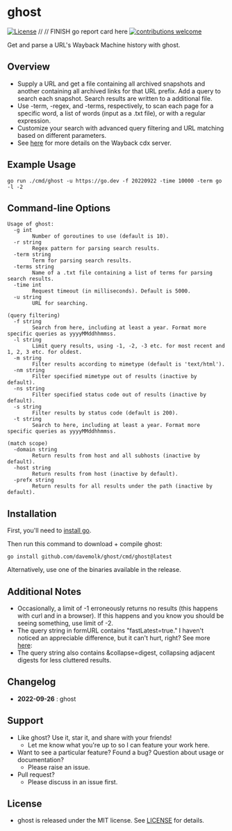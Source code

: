 # ghost
[![License](https://img.shields.io/badge/License-MIT-blue.svg)](http://opensource.org/licenses/MIT)
// // FINISH go report card here
[![contributions welcome](https://img.shields.io/badge/contributions-welcome-brightgreen.svg?style=flat)](https://github.com/davemolk/ghost/issues)

Get and parse a URL's Wayback Machine history with ghost.

## Overview
* Supply a URL and get a file containing all archived snapshots and another containing all archived links for that URL prefix. Add a query to search each snapshot. Search results are written to a additional file.
* Use -term, -regex, and -terms, respectively, to scan each page for a specific word, a list of words (input as a .txt file), or with a regular expression.
* Customize your search with advanced query filtering and URL matching based on different parameters.
* See [here](https://github.com/internetarchive/wayback/tree/master/wayback-cdx-server) for more details on the Wayback cdx server.

## Example Usage
```
go run ./cmd/ghost -u https://go.dev -f 20220922 -time 10000 -term go -l -2
```

## Command-line Options
```
Usage of ghost:
  -g int
    	Number of goroutines to use (default is 10).
  -r string
    	Regex pattern for parsing search results.
  -term string
    	Term for parsing search results.
  -terms string
    	Name of a .txt file containing a list of terms for parsing search results.
  -time int
    	Request timeout (in milliseconds). Default is 5000.
  -u string
    	URL for searching.

(query filtering)
  -f string
    	Search from here, including at least a year. Format more specific queries as yyyyMMddhhmmss.
  -l string
    	Limit query results, using -1, -2, -3 etc. for most recent and 1, 2, 3 etc. for oldest.
  -m string
        Filter results according to mimetype (default is 'text/html').
  -nm string
        Filter specified mimetype out of results (inactive by default).
  -ns string
        Filter specified status code out of results (inactive by default).
  -s string
        Filter results by status code (default is 200).
  -t string
    	Search to here, including at least a year. Format more specific queries as yyyyMMddhhmmss.

(match scope)
  -domain string
        Return results from host and all subhosts (inactive by default).
  -host string
        Return results from host (inactive by default).
  -prefx string
        Return results for all results under the path (inactive by default).

```

## Installation
First, you'll need to [install go](https://golang.org/doc/install).

Then run this command to download + compile ghost:
```
go install github.com/davemolk/ghost/cmd/ghost@latest
```
Alternatively, use one of the binaries available in the release.

## Additional Notes
* Occasionally, a limit of -1 erroneously returns no results (this happens with curl and in a browser). If this happens and you know you should be seeing something, use limit of -2.
* The query string in formURL contains "fastLatest=true." I haven't noticed an appreciable difference, but it can't hurt, right? See more [here](https://github.com/internetarchive/wayback/tree/master/wayback-cdx-server):
* The query string also contains &collapse=digest, collapsing adjacent digests for less cluttered results.

## Changelog
*    **2022-09-26** : ghost

## Support
* Like ghost? Use it, star it, and share with your friends!
    - Let me know what you're up to so I can feature your work here.
* Want to see a particular feature? Found a bug? Question about usage or documentation?
    - Please raise an issue.
* Pull request?
    - Please discuss in an issue first. 

## License
* ghost is released under the MIT license. See [LICENSE](LICENSE) for details.